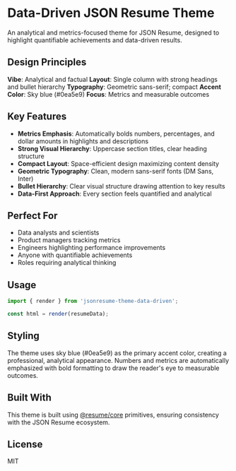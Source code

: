 # Data-Driven JSON Resume Theme

An analytical and metrics-focused theme for JSON Resume, designed to highlight quantifiable achievements and data-driven results.

## Design Principles

**Vibe**: Analytical and factual
**Layout**: Single column with strong headings and bullet hierarchy
**Typography**: Geometric sans-serif; compact
**Accent Color**: Sky blue (#0ea5e9)
**Focus**: Metrics and measurable outcomes

## Key Features

- **Metrics Emphasis**: Automatically bolds numbers, percentages, and dollar amounts in highlights and descriptions
- **Strong Visual Hierarchy**: Uppercase section titles, clear heading structure
- **Compact Layout**: Space-efficient design maximizing content density
- **Geometric Typography**: Clean, modern sans-serif fonts (DM Sans, Inter)
- **Bullet Hierarchy**: Clear visual structure drawing attention to key results
- **Data-First Approach**: Every section feels quantified and analytical

## Perfect For

- Data analysts and scientists
- Product managers tracking metrics
- Engineers highlighting performance improvements
- Anyone with quantifiable achievements
- Roles requiring analytical thinking

## Usage

```javascript
import { render } from 'jsonresume-theme-data-driven';

const html = render(resumeData);
```

## Styling

The theme uses sky blue (#0ea5e9) as the primary accent color, creating a professional, analytical appearance. Numbers and metrics are automatically emphasized with bold formatting to draw the reader's eye to measurable outcomes.

## Built With

This theme is built using [@resume/core](../../core) primitives, ensuring consistency with the JSON Resume ecosystem.

## License

MIT
